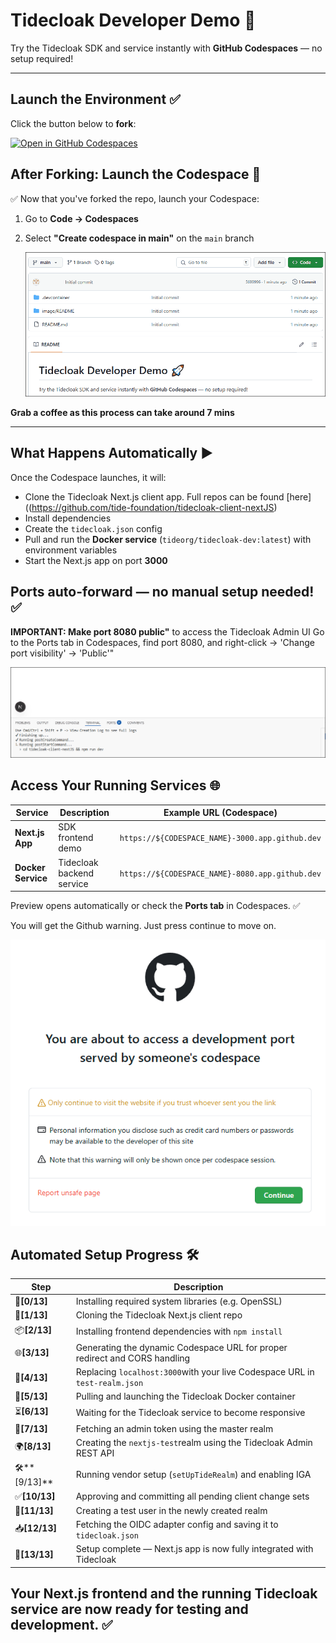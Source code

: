 # Tidecloak Developer Demo 🚀

Try the Tidecloak SDK and service instantly with **GitHub Codespaces** — no setup required!

---

## **Launch the Environment** ✅

Click the button below to **fork**:

[![Open in GitHub Codespaces](https://github.com/codespaces/badge.svg)](https://github.com/tide-foundation/tidespaces/generate)

## After Forking: Launch the Codespace 🚀

✅ Now that you've forked the repo, launch your Codespace:

1. Go to **Code → Codespaces**
2. Select **"Create codespace in main"** on the `main` branch

   ![How to create codespace](image/README/tidecloak_howto_createcodespace.gif)

**Grab a coffee as this process can take around 7 mins**

---

## **What Happens Automatically** ▶️

Once the Codespace launches, it will:

- Clone the Tidecloak Next.js client app.  Full repos can be found [here]((https://github.com/tide-foundation/tidecloak-client-nextJS)
- Install dependencies
- Create the `tidecloak.json` config
- Pull and run the **Docker service** (`tideorg/tidecloak-dev:latest`) with environment variables
- Start the Next.js app on port **3000**

**Ports auto-forward** — no manual setup needed! ✅
------------------------------------------------

**IMPORTANT: Make port 8080 public"** to access the Tidecloak Admin UI
  Go to the Ports tab in Codespaces, find port 8080, and right-click → 'Change port visibility' → 'Public'"

  ![how to makepublic](image/README/tidecloak_howto_makepublic.gif)

## **Access Your Running Services** 🌐

| Service                  | Description               | Example URL (Codespace)                           |
| ------------------------ | ------------------------- | ------------------------------------------------- |
| **Next.js App**    | SDK frontend demo         | `https://${CODESPACE_NAME}-3000.app.github.dev` |
| **Docker Service** | Tidecloak backend service | `https://${CODESPACE_NAME}-8080.app.github.dev` |

Preview opens automatically or check the **Ports tab** in Codespaces. ✅

You will get the Github warning.  Just press continue to move on.

![1743562446996](image/README/1743562446996.png)

## **Automated Setup Progress** 🛠

| Step                | Description                                                                     |
| ------------------- | ------------------------------------------------------------------------------- |
| 🔧**[0/13]**  | Installing required system libraries (e.g. OpenSSL)                             |
| 🚀**[1/13]**  | Cloning the Tidecloak Next.js client repo                                       |
| 📦**[2/13]**  | Installing frontend dependencies with `npm install`                           |
| 🌐**[3/13]**  | Generating the dynamic Codespace URL for proper redirect and CORS handling      |
| 🔄**[4/13]**  | Replacing `localhost:3000`with your live Codespace URL in `test-realm.json` |
| 🐳**[5/13]**  | Pulling and launching the Tidecloak Docker container                            |
| ⏳**[6/13]**  | Waiting for the Tidecloak service to become responsive                          |
| 🔐**[7/13]**  | Fetching an admin token using the master realm                                  |
| 🌍**[8/13]**  | Creating the `nextjs-test`realm using the Tidecloak Admin REST API            |
| 🛠️**[9/13]**      | Running vendor setup (`setUpTideRealm`) and enabling IGA                      |
| ✅**[10/13]** | Approving and committing all pending client change sets                         |
| 👤**[11/13]** | Creating a test user in the newly created realm                                 |
| 📥**[12/13]** | Fetching the OIDC adapter config and saving it to `tidecloak.json`            |
| 🎉**[13/13]** | Setup complete — Next.js app is now fully integrated with Tidecloak            |

Your Next.js frontend and the running Tidecloak service are now ready for testing and development. ✅
-----------------------------------------------------------------------------------------------------
